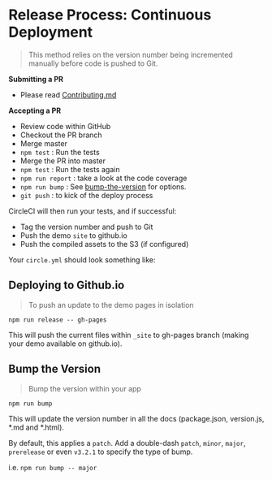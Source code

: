 # Release Process: Continuous Deployment

> This method relies on the version number being incremented manually before code is pushed to Git.

**Submitting a PR**
 * Please read [Contributing.md](CONTRIBUTING.md)

**Accepting a PR**
 * Review code within GitHub
 * Checkout the PR branch
 * Merge master
 * `npm test` : Run the tests
 * Merge the PR into master
 * `npm test` : Run the tests again
 * `npm run report` : take a look at the code coverage
 * `npm run bump` : See [bump-the-version](#bump-the-version) for options.
 * `git push` : to kick of the deploy process

CircleCI will then run your tests, and if successful:
 * Tag the version number and push to Git
 * Push the demo `site` to github.io
 * Push the compiled assets to the S3 (if configured)

Your `circle.yml` should look something like:

## Deploying to Github.io

> To push an update to the demo pages in isolation

`npm run release -- gh-pages`

This will push the current files within `_site` to gh-pages branch (making your demo available on github.io).


## Bump the Version

> Bump the version within your app

`npm run bump`

This will update the version number in all the docs (package.json, version.js, *.md and *.html).

By default, this applies a  `patch`.  Add a double-dash `patch`, `minor`, `major`, `prerelease` or even `v3.2.1` to specify the type of bump.

i.e. `npm run bump -- major`